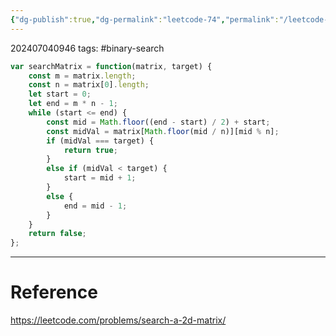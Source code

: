 ```yaml
---
{"dg-publish":true,"dg-permalink":"leetcode-74","permalink":"/leetcode-74/"}
---
```


202407040946
tags: #binary-search 

```js
var searchMatrix = function(matrix, target) {
	const m = matrix.length;
	const n = matrix[0].length;
	let start = 0;
	let end = m * n - 1;
	while (start <= end) {
		const mid = Math.floor((end - start) / 2) + start;
		const midVal = matrix[Math.floor(mid / n)][mid % n];
		if (midVal === target) {
			return true;
		}
		else if (midVal < target) {
			start = mid + 1;
		}
		else {
			end = mid - 1;
		}
	}
	return false;
};
```

---
# Reference

https://leetcode.com/problems/search-a-2d-matrix/